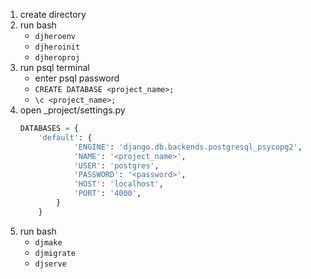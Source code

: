 1. create directory
2. run bash
    - ```djheroenv```
    - ```djheroinit```
    - ```djheroproj```
5. run psql terminal
    - enter psql password
    - ```CREATE DATABASE <project_name>;```
    - ```\c <project_name>;```
6. open _project/settings.py
    ```python
    DATABASES = {
        'default': {
                'ENGINE': 'django.db.backends.postgresql_psycopg2',
                'NAME': '<project_name>',
                'USER': 'postgres',
                'PASSWORD': '<password>',
                'HOST': 'localhost',
                'PORT': '4000',
            }
        }
    ```
7. run bash
    - ```djmake```
    - ```djmigrate```
    - ```djserve```